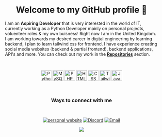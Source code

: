 <h1 align="center"> Welcome to my GitHub profile 👋 </h1>

<!--
**S3LTDev/S3LTDev** is a ✨ _special_ ✨ repository because its `README.md` (this file) appears on your GitHub profile.

-->


I am an **Aspiring Developer** that is very interested in the world of IT, currently working as a Python Developer mainly on personal projects, voluenteer roles & my own buisness! Right now I am in the United Kingdom. I am working towards my desired career in digital engineering by learning backend, i plan to learn tailwind css for frontend. I have experience creating social media websites (backend & partial frontend), backend applications, API's and more. You can check out my work in the [**Repositories**](https://github.com/S3LTDev?tab=repositories) section.


  
<!-- <p align="center">
  <a href="https://github.com/S3LTDev">
    <img height="150em" src="https://github-readme-stats.vercel.app/api?username=S3LTDev&theme=dark&show_icons=true" />
    <img height="150em" src="https://github-readme-stats.vercel.app/api/top-langs/?username=S3LTDev&theme=dark&layout=compact&hide=HTML,CSS" />
  </a>
</p> -->

<br>

<p align="center">
	<img align="center" alt="Python" width="35px" src="https://cdn.jsdelivr.net/npm/programming-languages-logos/src/python/python.png"/>
	<img align="center" alt="MySQL" width="35" src="https://img.icons8.com/color/48/000000/mysql.png"/>
	<img align="center" alt="PHP" width="35" src="https://img.icons8.com/color/48/000000/php.png"/>
	<img align="center" alt="HTML" width="35" src="https://img.icons8.com/color/48/000000/html-5--v1.png"/>
	<img align="center" alt="CSS" width="35" src="https://img.icons8.com/color/48/000000/css3.png"/>
	<img align="center" alt="TailwindCSS" width="35" src="https://logowik.com/content/uploads/images/tailwind-css3232.logowik.com.webp"/>
 	<img align="center" alt="JavaScript" width="35px" src="https://cdn.jsdelivr.net/npm/programming-languages-logos/src/javascript/javascript.png"/>
	
</p>

<br>

<h3 align="center">Ways to connect with me</h3>
<br/>
<p align="center">
  	<a href="http://www.S3LT.co"><img alt="personal website" src="https://badgen.net/badge/icon/chrome?icon=chrome&label=Website"></a>
	<a href="https://www.linkedin.com/in/S3LTDev"><img alt="Discord" src="https://img.shields.io/badge/Discord-S3LT%20Dev%20-blue?style=flat-square&logo=Discord"></a>
	<a href="S3ltdev@gmail.com"><img alt="Email" src="https://img.shields.io/badge/Email-S3LTDev@gmail.com-blue?style=flat-square&logo=gmail"></a>
</p>

<div align="center"><img src="https://github-profile-trophy.vercel.app/?username=S3LTDEV&theme=dracula&count_private=true" </div>
